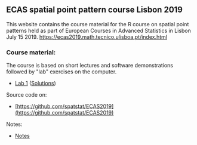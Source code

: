 ## ECAS spatial point pattern course Lisbon 2019

This website contains the course material for the R course on spatial point patterns held as part of European Courses in Advanced Statistics in Lisbon July 15 2019.
<https://ecas2019.math.tecnico.ulisboa.pt/index.html>

### Course material:

The course is based on short lectures and software demonstrations followed by "lab" exercises on the computer.

- [Lab 1](./labs/lab01.html)   ([Solutions](./solutions/solution01.html))

Source code on:

- [https://github.com/spatstat/ECAS2019](https://github.com/spatstat/ECAS2019)

Notes:

- [Notes](./notes/notes01.html)

